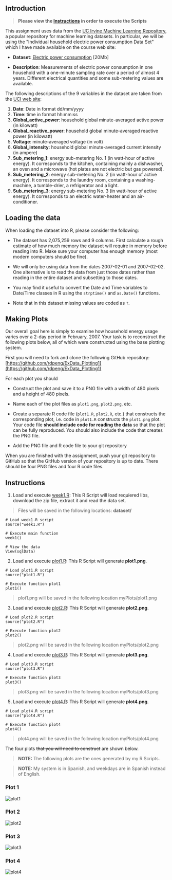 ## Introduction

> **Please view the [Instructions](#instructions) in order to execute the Scripts**

This assignment uses data from
the <a href="http://archive.ics.uci.edu/ml/">UC Irvine Machine
Learning Repository</a>, a popular repository for machine learning
datasets. In particular, we will be using the "Individual household
electric power consumption Data Set" which I have made available on
the course web site:


* <b>Dataset</b>: <a href="https://d396qusza40orc.cloudfront.net/exdata%2Fdata%2Fhousehold_power_consumption.zip">Electric power consumption</a> [20Mb]

* <b>Description</b>: Measurements of electric power consumption in
one household with a one-minute sampling rate over a period of almost
4 years. Different electrical quantities and some sub-metering values
are available.


The following descriptions of the 9 variables in the dataset are taken
from
the <a href="https://archive.ics.uci.edu/ml/datasets/Individual+household+electric+power+consumption">UCI
web site</a>:

<ol>
<li><b>Date</b>: Date in format dd/mm/yyyy </li>
<li><b>Time</b>: time in format hh:mm:ss </li>
<li><b>Global_active_power</b>: household global minute-averaged active power (in kilowatt) </li>
<li><b>Global_reactive_power</b>: household global minute-averaged reactive power (in kilowatt) </li>
<li><b>Voltage</b>: minute-averaged voltage (in volt) </li>
<li><b>Global_intensity</b>: household global minute-averaged current intensity (in ampere) </li>
<li><b>Sub_metering_1</b>: energy sub-metering No. 1 (in watt-hour of active energy). It corresponds to the kitchen, containing mainly a dishwasher, an oven and a microwave (hot plates are not electric but gas powered). </li>
<li><b>Sub_metering_2</b>: energy sub-metering No. 2 (in watt-hour of active energy). It corresponds to the laundry room, containing a washing-machine, a tumble-drier, a refrigerator and a light. </li>
<li><b>Sub_metering_3</b>: energy sub-metering No. 3 (in watt-hour of active energy). It corresponds to an electric water-heater and an air-conditioner.</li>
</ol>

## Loading the data

When loading the dataset into R, please consider the following:

* The dataset has 2,075,259 rows and 9 columns. First
calculate a rough estimate of how much memory the dataset will require
in memory before reading into R. Make sure your computer has enough
memory (most modern computers should be fine).

* We will only be using data from the dates 2007-02-01 and
2007-02-02. One alternative is to read the data from just those dates
rather than reading in the entire dataset and subsetting to those
dates.

* You may find it useful to convert the Date and Time variables to
Date/Time classes in R using the `strptime()` and `as.Date()`
functions.

* Note that in this dataset missing values are coded as `?`.


## Making Plots

Our overall goal here is simply to examine how household energy usage
varies over a 2-day period in February, 2007. Your task is to
reconstruct the following plots below, all of which were constructed
using the base plotting system.

First you will need to fork and clone the following GitHub repository:
[https://github.com/rdpeng/ExData_Plotting1](https://github.com/rdpeng/ExData_Plotting1)


For each plot you should

* Construct the plot and save it to a PNG file with a width of 480
pixels and a height of 480 pixels.

* Name each of the plot files as `plot1.png`, `plot2.png`, etc.

* Create a separate R code file (`plot1.R`, `plot2.R`, etc.) that
constructs the corresponding plot, i.e. code in `plot1.R` constructs
the `plot1.png` plot. Your code file **should include code for reading
the data** so that the plot can be fully reproduced. You should also
include the code that creates the PNG file.

* Add the PNG file and R code file to your git repository

When you are finished with the assignment, push your git repository to
GitHub so that the GitHub version of your repository is up to
date. There should be four PNG files and four R code files.


## Instructions

1. Load and execute [week1.R](week1.R): This R Script will load requiered libs, download the zip file, extract it and read the data set.

> Files will be saved in the following locations: **dataset/**

````Rscript
# Load week1.R script
source("week1.R")

# Execute main function
week1()

# View the data
View(sqlData)
````

2. Load and execute [plot1.R](plot1.R): This R Script will generate **plot1.png**.
````Rscript
# Load plot1.R script
source("plot1.R")

# Execute function plot1
plot1()
````

> plot1.png will be saved in the following location myPlots/plot1.png

3. Load and execute [plot2.R](plot2.R): This R Script will generate **plot2.png**.
````Rscript
# Load plot2.R script
source("plot2.R")

# Execute function plot2
plot2()
````

> plot2.png will be saved in the following location myPlots/plot2.png

4. Load and execute [plot3.R](plot3.R): This R Script will generate **plot3.png**.
````Rscript
# Load plot3.R script
source("plot3.R")

# Execute function plot3
plot3()
````

> plot3.png will be saved in the following location myPlots/plot3.png

5. Load and execute [plot4.R](plot4.R): This R Script will generate **plot4.png**.
````Rscript
# Load plot4.R script
source("plot4.R")

# Execute function plot4
plot4()
````

> plot4.png will be saved in the following location myPlots/plot4.png

The four plots ~~that you will need to construct~~ are shown below. 

> **NOTE:** The following plots are the ones generated by my R Scripts.

> **NOTE:** My system is in Spanish, and weekdays are in Spanish instead of English.

### Plot 1

![plot1](myPlots/plot1.png) 

### Plot 2

![plot2](myPlots/plot2.png) 

### Plot 3

![plot3](myPlots/plot3.png) 

### Plot 4

![plot4](myPlots/plot4.png) 
